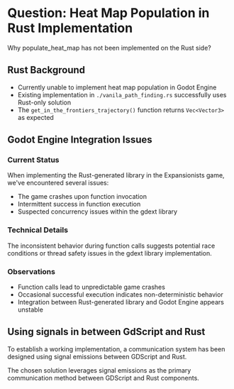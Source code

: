 
# Question: Heat Map Population in Rust Implementation

Why populate_heat_map has not been implemented on the Rust side?

## Rust Background

- Currently unable to implement heat map population in Godot Engine
- Existing implementation in `./vanila_path_finding.rs` successfully uses Rust-only solution
- The `get_in_the_frontiers_trajectory()` function returns `Vec<Vector3>` as expected

## Godot Engine Integration Issues

### Current Status

When implementing the Rust-generated library in the Expansionists game, we've encountered several issues:

- The game crashes upon function invocation
- Intermittent success in function execution
- Suspected concurrency issues within the gdext library

### Technical Details

The inconsistent behavior during function calls suggests potential race conditions or thread safety issues in the gdext library implementation.

### Observations

- Function calls lead to unpredictable game crashes
- Occasional successful execution indicates non-deterministic behavior
- Integration between Rust-generated library and Godot Engine appears unstable

## Using signals in between GdScript and Rust

To establish a working implementation, a communication system has been designed using signal emissions between GDScript and Rust.

The chosen solution leverages signal emissions as the primary communication method between GDScript and Rust components.
